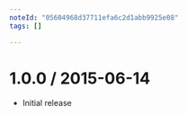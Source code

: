 ```yaml
---
noteId: "05604968d37711efa6c2d1abb9925e08"
tags: []

---
```


1.0.0 / 2015-06-14
==================

  * Initial release
